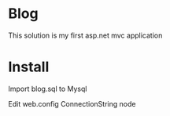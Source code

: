 Blog
====

This solution is my first asp.net mvc application


Install
====

Import blog.sql to Mysql

Edit web.config ConnectionString node
